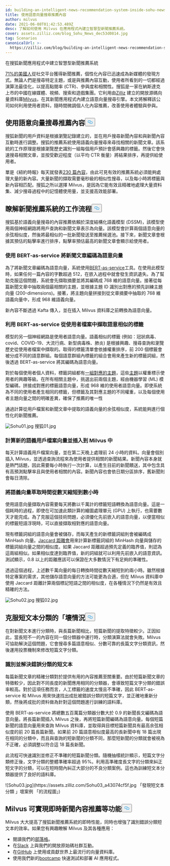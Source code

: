 ```yaml
---
id: building-an-intelligent-news-recommendation-system-inside-sohu-news-app.md
title: 使用語意向量搜尋推薦內容
author: milvus
date: 2021-06-08T01:42:53.489Z
desc: 了解如何使用 Milvus 在應用程式內建立智慧型新聞推薦系統。
cover: assets.zilliz.com/blog_Sohu_News_dec53d0814.jpg
tag: Scenarios
canonicalUrl: >-
  https://zilliz.com/blog/building-an-intelligent-news-recommendation-system-inside-sohu-news-app
---
```

<custom-h1>在搜狐新聞應用程式中建立智慧型新聞推薦系統</custom-h1><p><a href="https://www.socialmediatoday.com/news/new-research-shows-that-71-of-americans-now-get-news-content-via-social-pl/593255/">71%的美國人</a>從社交平台獲得新聞推薦，個性化內容已迅速成為新媒體的發現方式。無論人們是搜尋特定主題，或是與推薦內容互動，使用者所看到的一切都經過演算法最佳化，以提高點閱率 (CTR)、參與度和相關性。搜狐是一家在納斯達克上市的中國在線媒體、視頻、搜索和遊戲集團。它利用由<a href="https://zilliz.com/">Zilliz</a> 建立的開放源碼向量資料庫<a href="https://milvus.io/">Milvus</a>，在其新聞應用程式內建立語意向量搜尋引擎。本文將解釋該公司如何利用使用者資料，隨時間微調個人化內容推薦，改善使用者體驗與參與。</p>
<h2 id="Recommending-content-using-semantic-vector-search" class="common-anchor-header">使用語意向量搜尋推薦內容<button data-href="#Recommending-content-using-semantic-vector-search" class="anchor-icon" translate="no">
      <svg translate="no"
        aria-hidden="true"
        focusable="false"
        height="20"
        version="1.1"
        viewBox="0 0 16 16"
        width="16"
      >
        <path
          fill="#0092E4"
          fill-rule="evenodd"
          d="M4 9h1v1H4c-1.5 0-3-1.69-3-3.5S2.55 3 4 3h4c1.45 0 3 1.69 3 3.5 0 1.41-.91 2.72-2 3.25V8.59c.58-.45 1-1.27 1-2.09C10 5.22 8.98 4 8 4H4c-.98 0-2 1.22-2 2.5S3 9 4 9zm9-3h-1v1h1c1 0 2 1.22 2 2.5S13.98 12 13 12H9c-.98 0-2-1.22-2-2.5 0-.83.42-1.64 1-2.09V6.25c-1.09.53-2 1.84-2 3.25C6 11.31 7.55 13 9 13h4c1.45 0 3-1.69 3-3.5S14.5 6 13 6z"
        ></path>
      </svg>
    </button></h2><p>搜狐新聞的用戶資料是根據瀏覽記錄建立的，並在用戶搜尋新聞內容和與新聞內容互動時進行調整。搜狐的推薦系統使用語義向量搜尋來尋找相關的新聞文章。該系統的工作原理是根據瀏覽歷史識別一組每個用戶預計會感興趣的標籤。然後它會快速搜尋相關文章，並按受歡迎程度（以平均 CTR 衡量）將結果排序，再提供給使用者。</p>
<p>單是《紐約時報》每天就發表<a href="https://www.theatlantic.com/technology/archive/2016/05/how-many-stories-do-newspapers-publish-per-day/483845/">230 篇內容</a>，由此可見有效的推薦系統必須能夠處理大量的新內容。大量新聞的擷取需要毫秒級的相似性搜尋，以及每小時將標籤與新內容相匹配。搜狐之所以選擇 Milvus，是因為它能有效且精確地處理大量資料集、減少搜尋過程中的記憶體使用量，並支援高效能部署。</p>
<h2 id="Understanding-a-news-recommendation-system-workflow" class="common-anchor-header">瞭解新聞推薦系統的工作流程<button data-href="#Understanding-a-news-recommendation-system-workflow" class="anchor-icon" translate="no">
      <svg translate="no"
        aria-hidden="true"
        focusable="false"
        height="20"
        version="1.1"
        viewBox="0 0 16 16"
        width="16"
      >
        <path
          fill="#0092E4"
          fill-rule="evenodd"
          d="M4 9h1v1H4c-1.5 0-3-1.69-3-3.5S2.55 3 4 3h4c1.45 0 3 1.69 3 3.5 0 1.41-.91 2.72-2 3.25V8.59c.58-.45 1-1.27 1-2.09C10 5.22 8.98 4 8 4H4c-.98 0-2 1.22-2 2.5S3 9 4 9zm9-3h-1v1h1c1 0 2 1.22 2 2.5S13.98 12 13 12H9c-.98 0-2-1.22-2-2.5 0-.83.42-1.64 1-2.09V6.25c-1.09.53-2 1.84-2 3.25C6 11.31 7.55 13 9 13h4c1.45 0 3-1.69 3-3.5S14.5 6 13 6z"
        ></path>
      </svg>
    </button></h2><p>搜狐基於語義向量搜尋的內容推薦依賴於深度結構化語義模型 (DSSM)，該模型使用兩個神經網路將用戶查詢和新聞文章表示為向量。該模型會計算兩個語意向量的余弦相似度，然後將最相似的一批新聞發送至推薦候選池。接下來，新聞文章會根據其預估的點擊率進行排序，點擊率預估最高的新聞文章會顯示給使用者。</p>
<h3 id="Encoding-news-articles-into-semantic-vectors-with-BERT-as-service" class="common-anchor-header">使用 BERT-as-service 將新聞文章編碼為語意向量</h3><p>為了將新聞文章編碼為語意向量，系統使用<a href="https://github.com/hanxiao/bert-as-service.git">BERT-as-service</a>工具。在使用此模型時，如果任何一篇內容的字數超過 512，在嵌入過程中就會發生資訊遺失。為了幫助克服這個問題，系統會先擷取摘要並將其編碼成 768 維的語意向量。接著從每篇新聞文章中抽取兩個最相關的主題，並根據主題 ID 識別出對應的預先訓練主題向量 (200-dimensions)。接著，將主題向量拼接到從文章摘要中抽取的 768 維語義向量中，形成 968 維語義向量。</p>
<p>新內容不斷透過 Kafta 傳入，並在插入 Milvus 資料庫之前轉換為語意向量。</p>
<h3 id="Extracting-semantically-similar-tags-from-user-profiles-with-BERT-as-service" class="common-anchor-header">利用 BERT-as-service 從使用者檔案中擷取語意相似的標籤</h3><p>模型的另一個神經網路是使用者語意向量。語義相似的標籤 (例如：冠狀病毒、covid、COVID-19、大流行病、新型病毒株、肺炎) 是根據興趣、搜尋查詢和瀏覽歷史從使用者檔案中擷取的。取得的標籤清單會依據權重排序，前 200 個標籤會被分成不同的語意群組。每個語意群組內標籤的組合會用來產生新的標籤詞組，然後透過 BERT-as-service 將其編碼為語意向量。</p>
<p>對於每個使用者個人資料，標籤詞組都有<a href="https://github.com/baidu/Familia">一組對應的主題</a>，這些<a href="https://github.com/baidu/Familia">主題</a>以權重標示使用者的興趣等級。在所有相關主題中，挑選出前兩個主題，經由機器學習 (ML) 模型編碼，拼接成對應的標籤語意向量，形成 968 維的使用者語意向量。即使系統為不同的使用者產生相同的標籤，但標籤及其對應主題的不同權重，以及每個使用者主題向量之間的明確差異，確保了推薦的唯一性</p>
<p>通過計算從用戶檔案和新聞文章中提取的語義向量的余弦相似度，系統能夠進行個性化的新聞推薦。</p>
<p>
  
   <span class="img-wrapper"> <img translate="no" src="https://assets.zilliz.com/Sohu01_1e466fe0c3.jpg" alt="Sohu01.jpg" class="doc-image" id="sohu01.jpg" />
   </span> <span class="img-wrapper"> <span>搜狐01.jpg</span> </span></p>
<h3 id="Computing-new-semantic-user-profile-vectors-and-inserting-them-to-Milvus" class="common-anchor-header">計算新的語義用戶檔案向量並插入到 Milvus 中</h3><p>每天計算語義用戶檔案向量，並在第二天晚上處理前 24 小時的資料。向量會個別插入 Milvus，並透過查詢流程來為使用者提供相關的新聞結果。新聞內容本身就是熱門話題，因此需要每小時執行一次計算，以產生目前的新聞饋送，其中包含具有高預測點擊率且與使用者相關的內容。新聞內容也會依日期分區排序，舊新聞則會每日清除。</p>
<h3 id="Decreasing-semantic-vector-extraction-time-from-days-to-hours" class="common-anchor-header">將語義向量萃取時間從數天縮短到數小時</h3><p>使用語意向量擷取內容需要每天將數以千萬計的標籤短語轉換為語意向量。這是一個耗時的過程，即使在可加速此類計算的繪圖處理單元 (GPU) 上執行，也需要數天才能完成。為了克服這個技術問題，必須優化先前嵌入的語意向量，以便當相似的標籤短語浮現時，可以直接擷取相對應的語意向量。</p>
<p>現有標籤詞組的語意向量會被儲存，而每天產生的新標籤詞組則會被編碼成 MinHash 向量。<a href="https://milvus.io/docs/v1.1.1/metric.md">Jaccard 距離會</a>用來計算新標籤詞組的 MinHash 向量與儲存的標籤詞組向量之間的相似度。如果 Jaccard 距離超過預先定義的臨界值，則認為這兩組相似。如果相似度達到臨界值，新的詞組就可以利用先前嵌入的語意資訊。測試顯示，0.8 以上的距離應該可以保證在大多數情況下有足夠的準確性。</p>
<p>透過這個過程，上述數千萬向量的每日轉換時間從數天縮短到約兩小時。雖然根據特定專案的需求，其他儲存語意向量的方法可能更為合適，但在 Milvus 資料庫中使用 Jaccard 距離計算兩個標記短語之間的相似度，在各種情況下仍然是有效且精確的方法。</p>
<p>
  
   <span class="img-wrapper"> <img translate="no" src="https://assets.zilliz.com/Sohu02_d50fccc538.jpg" alt="Sohu02.jpg" class="doc-image" id="sohu02.jpg" />
   </span> <span class="img-wrapper"> <span>搜狐02.jpg</span> </span></p>
<h2 id="Overcoming-bad-cases-of-short-text-classification" class="common-anchor-header">克服短文本分類的「壞情況<button data-href="#Overcoming-bad-cases-of-short-text-classification" class="anchor-icon" translate="no">
      <svg translate="no"
        aria-hidden="true"
        focusable="false"
        height="20"
        version="1.1"
        viewBox="0 0 16 16"
        width="16"
      >
        <path
          fill="#0092E4"
          fill-rule="evenodd"
          d="M4 9h1v1H4c-1.5 0-3-1.69-3-3.5S2.55 3 4 3h4c1.45 0 3 1.69 3 3.5 0 1.41-.91 2.72-2 3.25V8.59c.58-.45 1-1.27 1-2.09C10 5.22 8.98 4 8 4H4c-.98 0-2 1.22-2 2.5S3 9 4 9zm9-3h-1v1h1c1 0 2 1.22 2 2.5S13.98 12 13 12H9c-.98 0-2-1.22-2-2.5 0-.83.42-1.64 1-2.09V6.25c-1.09.53-2 1.84-2 3.25C6 11.31 7.55 13 9 13h4c1.45 0 3-1.69 3-3.5S14.5 6 13 6z"
        ></path>
      </svg>
    </button></h2><p>在對新聞文本進行分類時，與長篇新聞相比，短篇新聞的提取特徵較少。正因如此，當長短不一的內容在同一個分類器中運行時，分類演算法就會失敗。Milvus 可協助解決這個問題，它會搜尋多篇語意相似、分數可靠的長篇文字分類資訊，然後運用投票機制來修改短篇文字分類。</p>
<h3 id="Identifying-and-resolving-misclassified-short-text" class="common-anchor-header">識別並解決錯誤分類的短文本</h3><p>每篇新聞文章的精確分類對於提供有用的內容推薦至關重要。由於短篇新聞文章的特徵較少，因此對不同長度的新聞應用相同的分類器，會導致短篇文字分類的錯誤率較高。對於這項任務而言，人工標籤的速度太慢且不準確，因此 BERT-as-service 和 Milvus 用來快速找出成批被錯誤分類的短篇文字，並正確地重新分類，然後將成批的資料做為針對這個問題進行訓練的語料庫。</p>
<p>使用 BERT-as-service 將總數五百萬篇分類器分數大於 0.9 的新聞長文編碼為語意向量。將長篇新聞插入 Milvus 之後，再將短篇新聞編碼為語意向量。每個短篇新聞的語意向量用來查詢 Milvus 資料庫，並取得與目標短篇新聞具有最高余弦相似度的前 20 篇長篇新聞。如果前 20 篇語意相似度最高的長新聞中有 18 篇出現在相同的分類中，而且與查詢的短新聞的分類不同，那麼短新聞的分類就會被視為不正確，必須調整以符合這 18 篇長新聞。</p>
<p>此流程可快速識別並修正不準確的短篇新聞分類。隨機抽樣統計顯示，短篇文字分類修正後，文字分類的整體準確率超過 95%。利用高準確度長文字的分類來糾正短文字的分類，可以在短時間內糾正大部分的不良分類案例。這也為訓練短文本分類器提供了良好的語料庫。</p>
<p>![Sohu03.jpg](https://assets.zilliz.com/Sohu03_a43074cf5f.jpg 「發現短文本分類 」壞案例 「的流程圖」)</p>
<h2 id="Milvus-can-power-real-time-news-content-recommendation-and-more" class="common-anchor-header">Milvus 可實現即時新聞內容推薦等功能<button data-href="#Milvus-can-power-real-time-news-content-recommendation-and-more" class="anchor-icon" translate="no">
      <svg translate="no"
        aria-hidden="true"
        focusable="false"
        height="20"
        version="1.1"
        viewBox="0 0 16 16"
        width="16"
      >
        <path
          fill="#0092E4"
          fill-rule="evenodd"
          d="M4 9h1v1H4c-1.5 0-3-1.69-3-3.5S2.55 3 4 3h4c1.45 0 3 1.69 3 3.5 0 1.41-.91 2.72-2 3.25V8.59c.58-.45 1-1.27 1-2.09C10 5.22 8.98 4 8 4H4c-.98 0-2 1.22-2 2.5S3 9 4 9zm9-3h-1v1h1c1 0 2 1.22 2 2.5S13.98 12 13 12H9c-.98 0-2-1.22-2-2.5 0-.83.42-1.64 1-2.09V6.25c-1.09.53-2 1.84-2 3.25C6 11.31 7.55 13 9 13h4c1.45 0 3-1.69 3-3.5S14.5 6 13 6z"
        ></path>
      </svg>
    </button></h2><p>Milvus 大大提高了搜狐新聞推薦系統的即時性能，同時也增強了識別錯誤分類短文本的效率。如果您有興趣瞭解 Milvus 及其各種應用：</p>
<ul>
<li>閱讀我們的<a href="https://zilliz.com/blog">部落格</a>。</li>
<li>在<a href="https://join.slack.com/t/milvusio/shared_invite/zt-e0u4qu3k-bI2GDNys3ZqX1YCJ9OM~GQ">Slack</a> 上與我們的開放原始碼社群互動。</li>
<li>在<a href="https://github.com/milvus-io/milvus/">GitHub</a> 上使用或貢獻世界上最流行的向量資料庫。</li>
<li>使用我們新的<a href="https://github.com/milvus-io/bootcamp">bootcamp</a> 快速測試和部署 AI 應用程式。</li>
</ul>
